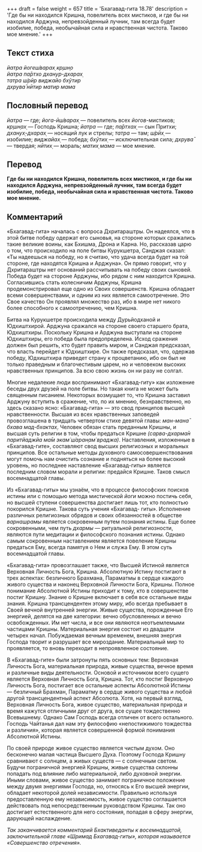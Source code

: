 +++
draft = false
weight = 657
title = 'Бхагавад-гита 18.78'
description = 'Где бы ни находился Кришна, повелитель всех мистиков, и где бы ни находился Арджуна, непревзойденный лучник, там всегда будет изобилие, победа, необычайная сила и нравственная чистота. Таково мое мнение.'
+++

## Текст стиха

_йатра йогеш́варах̣ кр̣шн̣о  
йатра па̄ртхо дханур-дхарах̣  
татра ш́рӣр виджайо бхӯтир  
дхрува̄ нӣтир матир мама_

## Пословный перевод

_йатра_ — где; _йога_\-_ӣш́варах̣_ — повелитель всех _йогов_\-мистиков; _кр̣шн̣ах̣_ — Господь Кришна; _йатра_ — где; _па̄ртхах̣_ — сын Притхи; _дханух̣_\-_дхарах̣_ — носящий лук и стрелы; _татра_ — там; _ш́рӣх̣_ — изобилие; _виджайах̣_ — победа; _бхӯтих̣_ — исключительная сила; _дхрува̄_ — твердая; _нӣтих̣_ — мораль; _матих̣_ _мама_ — мое мнение.

## Перевод

**Где бы ни находился Кришна, повелитель всех мистиков, и где бы ни находился Арджуна, непревзойденный лучник, там всегда будет изобилие, победа, необычайная сила и нравственная чистота. Таково мое мнение.**

## Комментарий

«Бхагавад-гита» началась с вопроса Дхритараштры. Он надеялся, что в этой битве победу одержат его сыновья, на стороне которых сражались такие великие воины, как Бхишма, Дрона и Карна. Но, рассказав царю о том, что происходило на поле битвы Курукшетра, Санджая сказал: «Ты надеешься на победу, но я считаю, что удача всегда будет на той стороне, где находятся Кришна и Арджуна». Он прямо говорит, что у Дхритараштры нет оснований рассчитывать на победу своих сыновей. Победа будет на стороне Арджуны, ибо рядом с ним находится Кришна. Согласившись стать колесничим Арджуны, Кришна продемонстрировал еще одно из Своих совершенств. Кришна обладает всеми совершенствами, и одним из них является самоотречение. Это Свое качество Он проявлял множество раз, ибо в мире нет никого более способного к самоотречению, чем Кришна.

Битва на Курукшетре происходила между Дурьйодханой и Юдхиштхирой. Арджуна сражался на стороне своего старшего брата, Юдхиштхиры. Поскольку Кришна и Арджуна выступали на стороне Юдхиштхиры, его победа была предопределена. Исход сражения должен был решить, кто будет править миром, и Санджая предсказал, что власть перейдет к Юдхиштхире. Он также предсказал, что, одержав победу, Юдхиштхира приведет страну к процветанию, ибо он был не только праведным и благочестивым царем, но и человеком высоких нравственных принципов. За всю свою жизнь он ни разу не солгал.

Многие недалекие люди воспринимают «Бхагавад-гиту» как изложение беседы двух друзей на поле битвы. Но такая книга не может быть священным писанием. Некоторых возмущает то, что Кришна заставил Арджуну вступить в сражение, что, по их мнению, безнравственно, но здесь сказано ясно: «Бхагавад-гита» — это свод принципов высшей нравственности. Высшая из всех нравственных заповедей провозглашена в тридцать четвертом стихе девятой главы: _ман-мана̄ бхава мад-бхактах̣_. Человек обязан стать преданным Кришны, и высшая суть религии в том, чтобы предаться Кришне _(сарва-дхарма̄н паритйаджйа ма̄м экам̇ ш́аран̣ам̇ враджа)_. Наставления, изложенные в «Бхагавад-гите», составляют свод высших религиозных и моральных принципов. Все остальные методы духовного самосовершенствования могут помочь нам очистить сознание и подняться на более высокий уровень, но последнее наставление «Бхагавад-гиты» является последним словом морали и религии: предайся Кришне. Таков смысл восемнадцатой главы.

Из «Бхагавад-гиты» мы узнаём, что в процессе философских поисков истины или с помощью метода мистической _йоги_ можно постичь себя, но высшей ступени совершенства достигает лишь тот, кто полностью покорился Кришне. Такова суть учения «Бхагавад- гиты». Исполнение различных религиозных обрядов и своих обязанностей в обществе _варнашрамы_ является сокровенным путем познания истины. Еще более сокровенными, чем путь _дхармы_ — ритуальной религиозности, являются пути медитации и философского познания истины. Однако самым сокровенным наставлением является повеление Кришны предаться Ему, всегда памятуя о Нем и служа Ему. В этом суть восемнадцатой главы.

«Бхагавад-гита» провозглашает также, что Высшей Истиной является Верховная Личность Бога, Кришна. Абсолютную Истину постигают в трех аспектах: безличного Брахмана, Параматмы в сердце каждого живого существа и наконец Верховной Личности Бога, Кришны. Полное понимание Абсолютной Истины приходит к тому, кто в совершенстве постиг Кришну. Знание о Кришне включает в себя все остальные виды знания. Кришна трансцендентен этому миру, ибо всегда пребывает в Своей вечной внутренней энергии. Живые существа, порожденные Его энергией, делятся на две категории: вечно обусловленных и вечно освобожденных. Им нет числа, и все они являются неотъемлемыми частицами Кришны. Материальная энергия состоит из двадцати четырех начал. Побуждаемая вечным временем, внешняя энергия Господа творит и разрушает все мироздание. Материальный мир то проявляется, то вновь переходит в непроявленное состояние.

В «Бхагавад-гите» были затронуты пять основных тем: Верховная Личность Бога, материальная природа, живые существа, вечное время и различные виды деятельности. Основой и источником всего сущего является Верховная Личность Бога, Кришна. Тот, кто постиг Верховную Личность Бога, постигает все остальные аспекты Абсолютной Истины — безличный Брахман, Параматму в сердце живого существа и любой другой трансцендентный аспект Абсолюта. Хотя, на первый взгляд, Верховная Личность Бога, живое существо, материальная природа и время кажутся отличными друг от друга, все сущее тождественно Всевышнему. Однако Сам Господь всегда отличен от всего остального. Господь Чайтанья дал нам эту философию «непостижимого тождества и различия», которая является совершенной формой понимания Абсолютной Истины.

По своей природе живое существо является чистым духом. Оно бесконечно малая частица Высшего Духа. Поэтому Господа Кришну сравнивают с солнцем, а живых существ — с солнечным светом. Будучи пограничной энергией Кришны, живые существа склонны попадать под влияние либо материальной, либо духовной энергии. Иными словами, живое существо занимает пограничное положение между двумя энергиями Господа, но, относясь к Его высшей энергии, обладает некоторой долей независимости. Правильно используя предоставленную ему независимость, живое существо соглашается действовать под непосредственным руководством Кришны. Так оно достигает естественного для него состояния, попадая в сферу энергии, дарующей наслаждение.

_Так заканчивается комментарий Бхактиведанты к восемнадцатой, заключительной главе «Шримад Бхагавад-гиты», которая называется «Совершенство отречения»._
